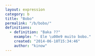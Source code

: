 ```yaml
---
layout: expression
category: b
title: "Bobo"
permalink: "/b/bobo/"
definitions:
  - definition: "Baka ??"
    example: "- Ele \u00e9 muito bobo."
    created: "2014-06-18T15:34:46"
    author: "kinow"
---
```

